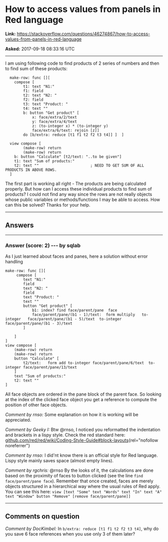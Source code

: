 # How to access values from panels in Red language

**Link:**
<https://stackoverflow.com/questions/46274867/how-to-access-values-from-panels-in-red-language>

**Asked:** 2017-09-18 08:33:16 UTC

------------------------------------------------------------------------

I am using following code to find products of 2 series of numbers and
then to find sum of these products:

      make-row: func [][
        compose [
            t1: text "N1:"
            f1: field 
            t2: text "N2: "
            f2: field
            t3: text "Product: "
            t4: text ""
            b: button "Get product" [
                x: face/extra/2/text          
                y: face/extra/4/text
                z: (to-integer x) * (to-integer y)
                face/extra/6/text: rejoin [z]]
            do [b/extra: reduce [t1 f1 t2 f2 t3 t4]] ]  ]

      view compose [
            (make-row) return 
            (make-row) return
        b: button "Calculate" [t2/text: "..to be given"]
        t1: text "Sum of products:"
        t2: text ""                       ; NEED TO GET SUM OF ALL PRODUCTS IN ABOVE ROWS. 
      ]  

The first part is working all right - The products are being calculated
properly. But how can I access these individual products to find sum of
products? I could not find any way since the rows are not really objects
whose public variables or methods/functions I may be able to access. How
can this be solved? Thanks for your help.

------------------------------------------------------------------------

## Answers

------------------------------------------------------------------------

### Answer (score: 2) --- by sqlab

As I just learned about faces and panes, here a solution without error
handling

    make-row: func [][
         compose [
            text "N1:"
            field 
            text "N2: "
            field
            text "Product: "
            text ""
            button "Get product" [
                b1: index? find face/parent/pane  face
                face/parent/pane/(b1 - 1)/text:  form multiply   to-integer   face/parent/pane/(b1 - 5)/text  to-integer face/parent/pane/(b1 - 3)/text  
            ]

        ]  
    ]
    view compose [
        (make-row) return 
        (make-row) return
        button "Calculate" [
            t2/text:   form add to-integer face/parent/pane/6/text  to-integer face/parent/pane/13/text
        ]
        text "Sum of products:"
        t2: text ""  
    ]   

All face objects are ordered in the pane block of the parent face. So
looking at the index of the clicked face object you get a reference to
compute the position of other face objects.

*Comment by rnso:* Some explanation on how it is working will be
appreciated.

*Comment by Geeky I:* Btw \@rnso, I noticed you reformatted the
indentation and brackets in a lispy style. Check the red standard here:
[github.com/red/red/wiki/Coding-Style-Guide#block-layouts](https://github.com/red/red/wiki/Coding-Style-Guide#block-layouts){rel="nofollow noreferrer"}

*Comment by rnso:* I did\'nt know there is an official style for Red
language. Lispy style mainly saves space (almost empty lines).

*Comment by rgchris:* \@rnso By the looks of it, the calculations are
done based on the proximity of faces to button clicked (see the line
`find face/parent/pane face`). Remember that once created, faces are
merely objects structured in a hierarchical way where the usual rules of
Red apply. You can see this here:
`view [text "Some" text "Words" text "In" text "A" text "Window" button "Remove" [remove face/parent/pane]]`

------------------------------------------------------------------------

## Comments on question

*Comment by DocKimbel:* In `b/extra: reduce [t1 f1 t2 f2 t3 t4]`, why do
you save 6 face references when you use only 3 of them later?
